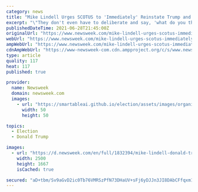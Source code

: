 ```yaml
---
category: news
title: "Mike Lindell Urges SCOTUS to 'Immediately' Reinstate Trump and 'Get Rid of Communists'"
excerpt: "\"They don't even have to deliberate and say, 'what do you think of the evidence?'\" Lindell said while predicting the Supreme Court would reinstate Trump."
publishedDateTime: 2021-06-28T21:45:00Z
originalUrl: "https://www.newsweek.com/mike-lindell-urges-scotus-immediately-reinstate-trump-get-rid-communists-1604957"
webUrl: "https://www.newsweek.com/mike-lindell-urges-scotus-immediately-reinstate-trump-get-rid-communists-1604957"
ampWebUrl: "https://www.newsweek.com/mike-lindell-urges-scotus-immediately-reinstate-trump-get-rid-communists-1604957?amp=1"
cdnAmpWebUrl: "https://www-newsweek-com.cdn.ampproject.org/c/s/www.newsweek.com/mike-lindell-urges-scotus-immediately-reinstate-trump-get-rid-communists-1604957?amp=1"
type: article
quality: 117
heat: 117
published: true

provider:
  name: Newsweek
  domain: newsweek.com
  images:
    - url: "https://smartableai.github.io/election/assets/images/organizations/newsweek.com-50x50.jpg"
      width: 50
      height: 50

topics:
  - Election
  - Donald Trump

images:
  - url: "https://d.newsweek.com/en/full/1832394/mike-lindell-donald-trump-supreme-court-communists.jpg"
    width: 2500
    height: 1667
    isCached: true

secured: "aD+tbm/Sv9aGvD2ic0Tb76VMRSzPfN73DHaUV+sFj6yDJJn3JI8DAbCFfqxm1taUqSqdNeSxeS4Hd+AelYQnoSv7dB/mi++oaubjfRjj0D967c16aFu3n/1xms4uckeq2kuv/5gbdd44Wyk93NbCfr95mwd+Bia0V3kJP2M/cS/VJ025ZbKQGKGT1kw52WhAKJCMee7Z5kTNcfbo1rJVQyG2a2UBxXewNfduGAYb+CTFaXvtSXLvjixzsYmjOJhzXhXT0oguVfSY++ZGLRCcKmMPnJSmsfheloDwLhJh2r1nbVqF+/4uPATwny3k2xK7qtOp5DWNYi6rXlNnTjHQ7kb/ILXwQ/qRUAVoAKr+j/A=;L+2/mipAeBLetI4yLIHzug=="
---
```


